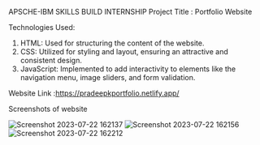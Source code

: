 APSCHE-IBM SKILLS BUILD INTERNSHIP
Project Title : Portfolio Website

Technologies Used:
1. HTML: Used for structuring the content of the website.
2. CSS: Utilized for styling and layout, ensuring an attractive and consistent design.
3. JavaScript: Implemented to add interactivity to elements like the navigation menu, image sliders, and form validation.

Website Link :https://pradeepkportfolio.netlify.app/

Screenshots of website

![Screenshot 2023-07-22 162137](https://github.com/Pradeepkumar536/portfolio.github.io/assets/139776622/88dd3041-661b-44da-bb2f-c1e685624ae6)
![Screenshot 2023-07-22 162156](https://github.com/Pradeepkumar536/portfolio.github.io/assets/139776622/48b9e801-5fc2-4cbe-9354-3f17eb1e945d)
![Screenshot 2023-07-22 162212](https://github.com/Pradeepkumar536/portfolio.github.io/assets/139776622/531bad61-953f-4c6d-9ee3-021f76accce9)
